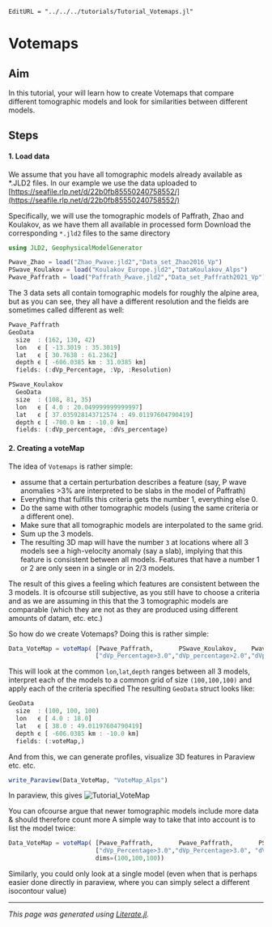 ```@meta
EditURL = "../../../tutorials/Tutorial_Votemaps.jl"
```

# Votemaps

## Aim
In this tutorial, your will learn how to create Votemaps that compare different tomographic models and look for similarities between different models.

## Steps

#### 1. Load data
We assume that you have all tomographic models already available as *.JLD2 files. In our example we use the data uploaded to
[https://seafile.rlp.net/d/22b0fb85550240758552/](https://seafile.rlp.net/d/22b0fb85550240758552/)

Specifically, we will use the tomographic models of Paffrath, Zhao and Koulakov, as we have them all available in processed form
Download the corresponding `*.jld2` files to the same directory

```julia
using JLD2, GeophysicalModelGenerator

Pwave_Zhao = load("Zhao_Pwave.jld2","Data_set_Zhao2016_Vp")
PSwave_Koulakov = load("Koulakov_Europe.jld2","DataKoulakov_Alps")
Pwave_Paffrath = load("Paffrath_Pwave.jld2","Data_set_Paffrath2021_Vp")
```

The 3 data sets all contain tomographic models for roughly the alpine area, but as you can see, they all have a different resolution and the fields are sometimes called different as well:

```julia
Pwave_Paffrath
GeoData
  size  : (162, 130, 42)
  lon   ϵ [ -13.3019 : 35.3019]
  lat   ϵ [ 30.7638 : 61.2362]
  depth ϵ [ -606.0385 km : 31.0385 km]
  fields: (:dVp_Percentage, :Vp, :Resolution)

PSwave_Koulakov
  GeoData
  size  : (108, 81, 35)
  lon   ϵ [ 4.0 : 20.049999999999997]
  lat   ϵ [ 37.035928143712574 : 49.01197604790419]
  depth ϵ [ -700.0 km : -10.0 km]
  fields: (:dVp_percentage, :dVs_percentage)
```

#### 2. Creating a voteMap
The idea of `Votemaps` is rather simple:
- assume that a certain perturbation describes a feature (say, P wave anomalies >3% are interpreted to be slabs in the model of Paffrath)
- Everything that fulfills this criteria gets the number 1, everything else 0.
- Do the same with other tomographic models (using the same criteria or a different one).
- Make sure that all tomographic models are interpolated to the same grid.
- Sum up the 3 models.
- The resulting 3D map will have the number `3` at locations where all 3 models see a high-velocity anomaly (say a slab), implying that this feature is consistent between all models. Features that have a number 1 or 2 are only seen in a single or in 2/3 models.

The result of this gives a feeling which features are consistent between the 3 models. It is ofcourse still subjective, as you still have to choose a criteria and as we are assuming in this that the 3 tomographic models are comparable (which they are not as they are produced using different amounts of datam, etc. etc.)

So how do we create Votemaps?
Doing this is rather simple:

```julia
Data_VoteMap = voteMap( [Pwave_Paffrath,       PSwave_Koulakov,    Pwave_Zhao],
                        ["dVp_Percentage>3.0","dVp_percentage>2.0","dVp_Percentage>2.0"], dims=(100,100,100))
```

This will look at the common `lon`,`lat`,`depth` ranges between all 3 models, interpret each of the models to a common grid of size `(100,100,100)` and apply each of the criteria specified
The resulting `GeoData` struct looks like:

```julia
GeoData
  size  : (100, 100, 100)
  lon   ϵ [ 4.0 : 18.0]
  lat   ϵ [ 38.0 : 49.01197604790419]
  depth ϵ [ -606.0385 km : -10.0 km]
  fields: (:voteMap,)
```

And from this, we can generate profiles, visualize 3D features in Paraview etc. etc.

```julia
write_Paraview(Data_VoteMap, "VoteMap_Alps")
```

In paraview, this gives
![Tutorial_VoteMap](../assets/img/Tutorial_VoteMap.png)

You can ofcourse argue that newer tomographic models include more data & should therefore count more
A simple way to take that into account is to list the model twice:

```julia
Data_VoteMap = voteMap( [Pwave_Paffrath,       Pwave_Paffrath,       PSwave_Koulakov,    Pwave_Zhao],
                        ["dVp_Percentage>3.0","dVp_Percentage>3.0", "dVp_percentage>2.0","dVp_Percentage>2.0"],
                        dims=(100,100,100))
```

Similarly, you could only look at a single model (even when that is perhaps easier done directly in paraview, where you can simply select a different isocontour value)

---

*This page was generated using [Literate.jl](https://github.com/fredrikekre/Literate.jl).*

